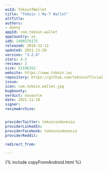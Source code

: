 ```yaml
---
wsId: TokoinTWallet
title: "Tokoin | My-T Wallet"
altTitle: 
authors:
- danny
appId: com.tokoin.wallet
appCountry: us
idd: 1489276175
released: 2019-12-12
updated: 2021-11-20
version: "3.2.4"
stars: 4.5
reviews: 2
size: 52196352
website: https://www.tokoin.io/
repository: https://github.com/tokoinofficial
issue: 
icon: com.tokoin.wallet.jpg
bugbounty: 
verdict: nosource
date: 2021-11-10
signer: 
reviewArchive:


providerTwitter: tokoinindonesia
providerLinkedIn: 
providerFacebook: tokoinindonesia
providerReddit: 

redirect_from:

---
```


{% include copyFromAndroid.html %}
